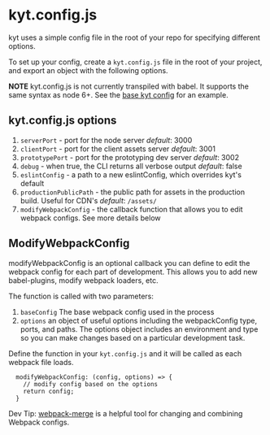 # kyt.config.js

kyt uses a simple config file in the root of your repo for specifying different options.

To set up your config, create a `kyt.config.js` file in the root of your project,
and export an object with the following options.

**NOTE** kyt.config.js is not currently transpiled with babel. It supports the same syntax as node 6+.
See the [base kyt config](/config/kyt.base.config.js) for an example.

## kyt.config.js options

 1. `serverPort` - port for the node server *default*: 3000
 2. `clientPort` - port for the client assets server *default*: 3001
 3. `prototypePort` - port for the prototyping dev server *default*: 3002
 4. `debug` - when true, the CLI returns all verbose output *default*: false
 5. `eslintConfig` - a path to a new eslintConfig, which overrides kyt's default
 6. `productionPublicPath` - the public path for assets in the production build. Useful for CDN's *default*: `/assets/`
 7. `modifyWebpackConfig` - the callback function that allows you to edit webpack configs. See more details below
 

## ModifyWebpackConfig
modifyWebpackConfig is an optional callback you can define to edit the webpack config for each part of development.
This allows you to add new babel-plugins, modify webpack loaders, etc. 
 
The function is called with two parameters:
1. `baseConfig` The base webpack config used in the process
2. `options` an object of useful options including the webpackConfig type, ports, and paths. The options object includes an environment and type so you can make changes based on a particular development task.
 
Define the function in your `kyt.config.js` and it will be called as each webpack file loads.

``` 
  modifyWebpackConfig: (config, options) => {
    // modify config based on the options
    return config;
  }
```

Dev Tip: 
[webpack-merge](https://github.com/survivejs/webpack-merge) is a helpful tool for changing and combining Webpack configs. 
